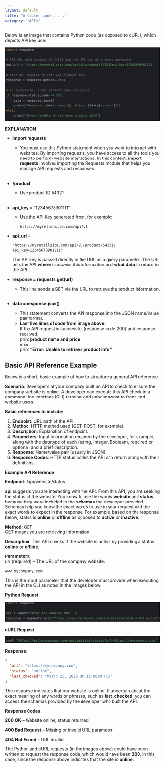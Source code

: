 ```yaml
---
layout: default
title: "A Closer Look . . ."
category: "APIs"
---
```

Below is an image that contains Python code (as opposed to cURL), which depicts API key use:

![API Key](/img/sample1.png)

**EXPLANATION**

* **import requests** <br/>
  * You must use this Python statement when you want to interact with websites. By importing requests, you have access to all the tools you need to perform website interactions. In this context, **import requests** involves importing the Requests module that helps you manage API requests and responses. <br/><br/>

* **/product** <br/>
  * Use product ID 54321 <br/><br/>
  
* **api_key** = “12345678901111”
  * Use the API Key generated from, for example:

    ```
    https://myretailsite.com/api/v1
    ```
  
* **api_url** = 

  ```
  "https://myretailsite.com/api/v1/product/54321?api_key=12345678901111"
  ```

  The API key is passed directly in the URL as a query parameter. The URL tells the API **where** to access this information and **what data** to return to the API.

* **response = requests.get(url)** 
  * This line sends a GET via the URL to retrieve the product information. <br/><br/>

* **data = response.json()** 
  * This statement converts the API response into the JSON name/value pair format. <br/>
  * **Last five lines of code from image above**: <br/>
    If the API request is successful (response code 200) and response received, <br/>
    print **product name and price** <br/> 
    else <br/>
    print **“Error: Unable to retrieve product info.”**

## Basic API Reference Example
Below is a short, basic example of how to structure a general API reference.

**Scenario**: Developers at your company built an API to check to ensure the company website is online. A developer can execute this API check in a command-line interface (CLI) terminal and unbeknownst to front-end website users.

**Basic references to include:** 
1. **Endpoint**: URL path of the API.
1. **Method**: HTTP method used (GET, POST, for example).
1. **Description**: Explanation of endpoint.
1. **Parameters**: Input information required by the developer, for example, along with the datatype of each (string, integer, Boolean), required or optional, and a brief description.
1. **Response**: Name/value pair (usually in JSON).
1. **Response Codes**: HTTP status codes the API can return along with their definitions.

**Example API Reference**

**Endpoint**: /api/website/status

**api** suggests you are interacting with the API. From this API, you are seeking the status of the website. You know to use the words **website** and **status** because they were included in the **schemas** the developer provided. Schemas help you know the exact words to use in your request and the exact words to expect in the response. For example, based on the response below, status is **online** or **offline** as opposed to **active** or **inactive**.

**Method**: GET <br/>
GET means you are retrieving information.

**Description**: This API checks if the website is active by providing a status: **online** or **offline**.

**Parameters**: <br/>
url (required) – The URL of the company website.

```
www.mycompany.com
```

This is the input parameter that the developer must provide when executing the API in the CLI as noted in the images below.

**Python Request**

![Python Request](/img/sample2.png)

**cURL Request**

![cURL Request](/img/sample3.png)

**Response:** <br/>

```json
{
  "url": "https://mycompany.com",
  "status": "online",
  "last_checked": "March 25, 2025 at 11:00AM PST"
}
```

The response indicates that our website is online. If uncertain about the exact meaning of any words or phrases, such as **last_checked**, you can access the schemas provided by the developer who built the API.

**Response Codes**: 

**200 OK** – Website online, status returned

**400 Bad Request** – Missing or invalid URL parameter

**404 Not Found** – URL invalid

The Python and cURL requests (in the images above) could have been written to request the response code, which would have been **200**, in this case, since the response above indicates that the site is **online**.

